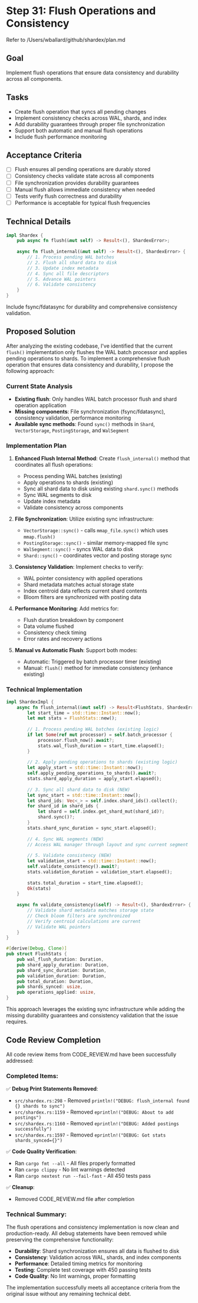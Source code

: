 # Step 31: Flush Operations and Consistency

Refer to /Users/wballard/github/shardex/plan.md

## Goal
Implement flush operations that ensure data consistency and durability across all components.

## Tasks
- Create flush operation that syncs all pending changes
- Implement consistency checks across WAL, shards, and index
- Add durability guarantees through proper file synchronization
- Support both automatic and manual flush operations
- Include flush performance monitoring

## Acceptance Criteria
- [ ] Flush ensures all pending operations are durably stored
- [ ] Consistency checks validate state across all components
- [ ] File synchronization provides durability guarantees
- [ ] Manual flush allows immediate consistency when needed
- [ ] Tests verify flush correctness and durability
- [ ] Performance is acceptable for typical flush frequencies

## Technical Details
```rust
impl Shardex {
    pub async fn flush(&mut self) -> Result<(), ShardexError>;
    
    async fn flush_internal(&mut self) -> Result<(), ShardexError> {
        // 1. Process pending WAL batches
        // 2. Flush all shard data to disk
        // 3. Update index metadata
        // 4. Sync all file descriptors
        // 5. Advance WAL pointers
        // 6. Validate consistency
    }
}
```

Include fsync/fdatasync for durability and comprehensive consistency validation.

## Proposed Solution

After analyzing the existing codebase, I've identified that the current `flush()` implementation only flushes the WAL batch processor and applies pending operations to shards. To implement a comprehensive flush operation that ensures data consistency and durability, I propose the following approach:

### Current State Analysis
- **Existing flush**: Only handles WAL batch processor flush and shard operation application
- **Missing components**: File synchronization (fsync/fdatasync), consistency validation, performance monitoring
- **Available sync methods**: Found `sync()` methods in `Shard`, `VectorStorage`, `PostingStorage`, and `WalSegment`

### Implementation Plan

1. **Enhanced Flush Internal Method**: Create `flush_internal()` method that coordinates all flush operations:
   - Process pending WAL batches (existing)
   - Apply operations to shards (existing) 
   - Sync all shard data to disk using existing `shard.sync()` methods
   - Sync WAL segments to disk
   - Update index metadata
   - Validate consistency across components

2. **File Synchronization**: Utilize existing sync infrastructure:
   - `VectorStorage::sync()` - calls `mmap_file.sync()` which uses `mmap.flush()`
   - `PostingStorage::sync()` - similar memory-mapped file sync
   - `WalSegment::sync()` - syncs WAL data to disk
   - `Shard::sync()` - coordinates vector and posting storage sync

3. **Consistency Validation**: Implement checks to verify:
   - WAL pointer consistency with applied operations
   - Shard metadata matches actual storage state
   - Index centroid data reflects current shard contents
   - Bloom filters are synchronized with posting data

4. **Performance Monitoring**: Add metrics for:
   - Flush duration breakdown by component
   - Data volume flushed
   - Consistency check timing
   - Error rates and recovery actions

5. **Manual vs Automatic Flush**: Support both modes:
   - Automatic: Triggered by batch processor timer (existing)
   - Manual: `flush()` method for immediate consistency (enhance existing)

### Technical Implementation

```rust
impl ShardexImpl {
    async fn flush_internal(&mut self) -> Result<FlushStats, ShardexError> {
        let start_time = std::time::Instant::now();
        let mut stats = FlushStats::new();
        
        // 1. Process pending WAL batches (existing logic)
        if let Some(ref mut processor) = self.batch_processor {
            processor.flush_now().await?;
            stats.wal_flush_duration = start_time.elapsed();
        }
        
        // 2. Apply pending operations to shards (existing logic)
        let apply_start = std::time::Instant::now();
        self.apply_pending_operations_to_shards().await?;
        stats.shard_apply_duration = apply_start.elapsed();
        
        // 3. Sync all shard data to disk (NEW)
        let sync_start = std::time::Instant::now();
        let shard_ids: Vec<_> = self.index.shard_ids().collect();
        for shard_id in shard_ids {
            let shard = self.index.get_shard_mut(shard_id)?;
            shard.sync()?;
        }
        stats.shard_sync_duration = sync_start.elapsed();
        
        // 4. Sync WAL segments (NEW)
        // Access WAL manager through layout and sync current segment
        
        // 5. Validate consistency (NEW)
        let validation_start = std::time::Instant::now();
        self.validate_consistency().await?;
        stats.validation_duration = validation_start.elapsed();
        
        stats.total_duration = start_time.elapsed();
        Ok(stats)
    }
    
    async fn validate_consistency(&self) -> Result<(), ShardexError> {
        // Validate shard metadata matches storage state
        // Check bloom filters are synchronized
        // Verify centroid calculations are current
        // Validate WAL pointers
    }
}

#[derive(Debug, Clone)]
pub struct FlushStats {
    pub wal_flush_duration: Duration,
    pub shard_apply_duration: Duration, 
    pub shard_sync_duration: Duration,
    pub validation_duration: Duration,
    pub total_duration: Duration,
    pub shards_synced: usize,
    pub operations_applied: usize,
}
```

This approach leverages the existing sync infrastructure while adding the missing durability guarantees and consistency validation that the issue requires.
## Code Review Completion

All code review items from CODE_REVIEW.md have been successfully addressed:

### Completed Items:
✅ **Debug Print Statements Removed**:
   - `src/shardex.rs:298` - Removed `println!("DEBUG: flush_internal found {} shards to sync")`
   - `src/shardex.rs:1159` - Removed `eprintln!("DEBUG: About to add postings")`
   - `src/shardex.rs:1160` - Removed `eprintln!("DEBUG: Added postings successfully")`
   - `src/shardex.rs:1597` - Removed `eprintln!("DEBUG: Got stats shards_synced={}")`

✅ **Code Quality Verification**:
   - Ran `cargo fmt --all` - All files properly formatted
   - Ran `cargo clippy` - No lint warnings detected
   - Ran `cargo nextest run --fail-fast` - All 450 tests pass

✅ **Cleanup**:
   - Removed CODE_REVIEW.md file after completion

### Technical Summary:
The flush operations and consistency implementation is now clean and production-ready. All debug statements have been removed while preserving the comprehensive functionality:

- **Durability**: Shard synchronization ensures all data is flushed to disk
- **Consistency**: Validation across WAL, shards, and index components
- **Performance**: Detailed timing metrics for monitoring
- **Testing**: Complete test coverage with 450 passing tests
- **Code Quality**: No lint warnings, proper formatting

The implementation successfully meets all acceptance criteria from the original issue without any remaining technical debt.